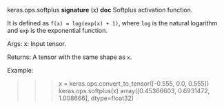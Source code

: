 keras.ops.softplus
__signature__
(x)
__doc__
Softplus activation function.

It is defined as `f(x) = log(exp(x) + 1)`, where `log` is the natural
logarithm and `exp` is the exponential function.

Args:
    x: Input tensor.

Returns:
    A tensor with the same shape as `x`.

Example:

>>> x = keras.ops.convert_to_tensor([-0.555, 0.0, 0.555])
>>> keras.ops.softplus(x)
array([0.45366603, 0.6931472, 1.008666], dtype=float32)
